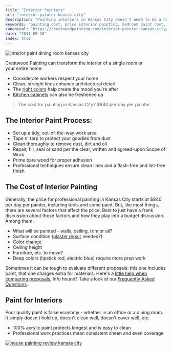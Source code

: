 ```yaml
---
title: "Interior Painters"
url: "interior-painter-kansas-city"
description: "Painting interiors in Kansas City doesn't need to be a hassle. Learn about tidy painters, paint types, what to expect and the cost."
keywords: "painting cost, price interior painting, bedroom paint cost, living room, Kansas City"
canonical: "https://crestwoodpainting.com/interior-painter-kansas-city/"
date: "2011-09-18"
index: true 
---
```


![interior paint dining room kansas city](/images/dr-orange.webp)

Crestwood Painting can transform the interior of a single room or your entire home:

- Considerate workers respect your home
- Clean, straight lines enhance architectural detail
- The [right colors](/chameleon-colors/) help create the mood you're after
- [Kitchen cabinets](/cabinet-painting/) can also be freshened up

> The cost for painting in Kansas City? $840 per day per painter.

## The Interior Paint Process:

- Set up a tidy, out-of-the-way work area
- Tape n' tarp to protect your goodies from dust
- Clean thoroughly to remove dust, dirt and oil
- Repair, fill, seal or sand per the clear, written and agreed-upon Scope of Work
- Prime bare wood for proper adhesion
- Professional techniques ensure clean lines and a flash-free and lint-free finish

## The Cost of Interior Painting

Generally, the price for professional painting in Kansas City starts at $840 per day per painter, including tools and some paint. But, like most things, there are several factors that affect the price. Best to just have a frank discussion about those factors and how they play into a budget discussion. Among them:

- What will be painted - walls, ceiling, trim or all?
- Surface condition ([plaster repair](/plaster-repair-kansas-city/) needed?)
- Color change
- Ceiling height
- Furniture, etc. to move?
- Deep colors (lipstick red, electric blue) require more prep work

Sometimes it can be tough to evaluate different proposals: this one includes paint, that one charges extra for materials. Here's a [little help when comparing proposals.](/compare-paint-bids/) Info hound? Take a look at our [Frequently Asked Questions](/faqs/).

## Paint for Interiors

Poor quality paint is false economy - whether in an office or a dining room. It simply doesn't hold up, doesn't clean well, doesn't cover well, etc.

- 100% acrylic paint protects longest and is easy to clean
- Professional work practices mean consistent sheen and even coverage

[![house painting review kansas city](/images/r14-12-conley.webp)](/reviews/)
